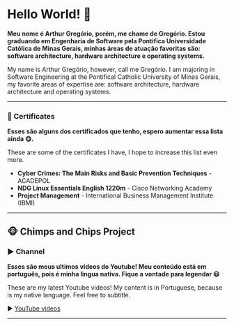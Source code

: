 # Hello World! 👋

__Meu nome é Arthur Gregório, porém, me chame de Gregório. Estou graduando em Engenharia de Software pela Pontifica Universidade Católica de Minas Gerais, minhas áreas de atuação favoritas são: software architecture, hardware architecture e operating systems.__

My name is Arthur Gregório, however, call me Gregório. I am majoring in Software Engineering at the Pontifical Catholic University of Minas Gerais, my favorite areas of expertise are: software architecture, hardware architecture and operating systems.

___
### 📜 Certificates

__Esses são alguns dos certificados que tenho, espero aumentar essa lista ainda 😋.__

These are some of the certificates I have, I hope to increase this list even more.

- **Cyber Crimes: The Main Risks and Basic Prevention Techniques** - ACADEPOL
- **NDG Linux Essentials English 1220m** - Cisco Networking Academy
- **Project Management** - International Business Management Institute (IBMI)

___

## 🐵 Chimps and Chips Project

### ▶️ Channel

__Esses são meus ultimos vídeos do Youtube! Meu conteúdo está em português, pois é minha lingua nativa. Fique a vontade para legendar 😃__

These are my latest Youtube videos! My content is in Portuguese, because is my native language. Feel free to subtitle.

<!-- YOUTUBE-VIDEOS-LIST:START -->
<!-- YOUTUBE-VIDEOS-LIST:END -->

▶ [YouTube videos](https://www.youtube.com/channel/UCAlswkPpSbd4ip_oGcTQZWg?sub_confirmation=1)

___
